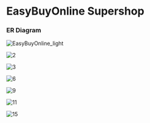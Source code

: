 <h1>EasyBuyOnline Supershop</h1>

<h3>ER Diagram </h3>


![EasyBuyOnline_light](https://user-images.githubusercontent.com/64628178/195500870-376538fc-0324-435a-bed7-1e6510970392.png)

![2](https://user-images.githubusercontent.com/64628178/195500959-05a28041-255a-479b-9348-217feecd31da.JPG)

![3](https://user-images.githubusercontent.com/64628178/195501041-6fa4bcfa-a9b6-497b-9902-9c5d03d6b432.JPG)

![6](https://user-images.githubusercontent.com/64628178/195501072-76aa7ab3-c81e-4078-8fe9-e2e0f67d7dc4.JPG)

![9](https://user-images.githubusercontent.com/64628178/195501103-8c5615b5-256d-4932-b03d-8f26b3e1b59f.JPG)

![11](https://user-images.githubusercontent.com/64628178/195501140-c7b040d9-4aea-4169-aa97-28f50538d4f1.JPG)

![15](https://user-images.githubusercontent.com/64628178/195501179-e1119e69-498d-4cf0-8c22-fd27fa1fe9e7.JPG)
